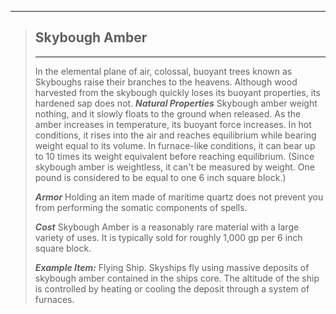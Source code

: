 ___
>## Skybough Amber
>___
>In the elemental plane of air, colossal, buoyant trees known as Skyboughs raise their branches to the heavens. Although wood harvested from the skybough quickly loses its buoyant properties, its hardened sap does not.
>***Natural Properties***
>Skybough amber weight nothing, and it slowly floats to the ground when released. As the amber increases in temperature, its buoyant force increases. In hot conditions, it rises into the air and reaches equilibrium while bearing weight equal to its volume. In furnace-like conditions, it can bear up to 10 times its weight equivalent before reaching equilibrium. (Since skybough amber is weightless, it can't be measured by weight. One pound is considered to be equal to one 6 inch square block.)
>
>***Armor***
>Holding an item made of maritime quartz does not prevent you from performing the somatic components of spells.
>
>***Cost***
>Skybough Amber is a reasonably rare material with a large variety of uses. It is typically sold for roughly 1,000 gp per 6 inch square block.
>
>***Example Item:*** Flying Ship.
>Skyships fly using massive deposits of skybough amber contained in the ships core. The altitude of the ship is controlled by heating or cooling the deposit through a system of furnaces.